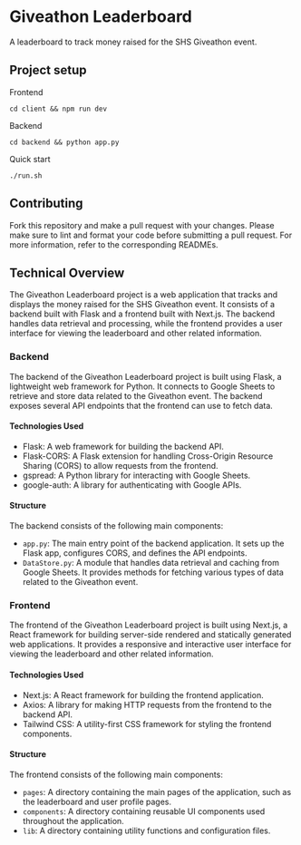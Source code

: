 # Giveathon Leaderboard

A leaderboard to track money raised for the SHS Giveathon event.

## Project setup

Frontend

`cd client && npm run dev`

Backend

`cd backend && python app.py`

Quick start

`./run.sh`

## Contributing

Fork this repository and make a pull request with your changes. Please make sure to lint and format your code before submitting a pull request. For more information, refer to the corresponding READMEs.

## Technical Overview

The Giveathon Leaderboard project is a web application that tracks and displays the money raised for the SHS Giveathon event. It consists of a backend built with Flask and a frontend built with Next.js. The backend handles data retrieval and processing, while the frontend provides a user interface for viewing the leaderboard and other related information.

### Backend

The backend of the Giveathon Leaderboard project is built using Flask, a lightweight web framework for Python. It connects to Google Sheets to retrieve and store data related to the Giveathon event. The backend exposes several API endpoints that the frontend can use to fetch data.

#### Technologies Used

- Flask: A web framework for building the backend API.
- Flask-CORS: A Flask extension for handling Cross-Origin Resource Sharing (CORS) to allow requests from the frontend.
- gspread: A Python library for interacting with Google Sheets.
- google-auth: A library for authenticating with Google APIs.

#### Structure

The backend consists of the following main components:

- `app.py`: The main entry point of the backend application. It sets up the Flask app, configures CORS, and defines the API endpoints.
- `DataStore.py`: A module that handles data retrieval and caching from Google Sheets. It provides methods for fetching various types of data related to the Giveathon event.

### Frontend

The frontend of the Giveathon Leaderboard project is built using Next.js, a React framework for building server-side rendered and statically generated web applications. It provides a responsive and interactive user interface for viewing the leaderboard and other related information.

#### Technologies Used

- Next.js: A React framework for building the frontend application.
- Axios: A library for making HTTP requests from the frontend to the backend API.
- Tailwind CSS: A utility-first CSS framework for styling the frontend components.

#### Structure

The frontend consists of the following main components:

- `pages`: A directory containing the main pages of the application, such as the leaderboard and user profile pages.
- `components`: A directory containing reusable UI components used throughout the application.
- `lib`: A directory containing utility functions and configuration files.
